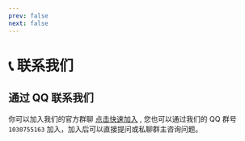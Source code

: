 ```yaml
---
prev: false
next: false
---
```

# 📞 联系我们

## 通过 QQ 联系我们

你可以加入我们的官方群聊 [点击快速加入](https://qm.qq.com/q/KVaz5VucEy) , 您也可以通过我们的 QQ 群号 `1030755163` 加入，加入后可以直接提问或私聊群主咨询问题。